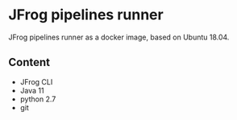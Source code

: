 # JFrog pipelines runner

JFrog pipelines runner as a docker image, based on Ubuntu 18.04.

## Content

- JFrog CLI
- Java 11
- python 2.7
- git